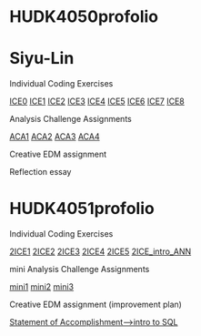 # HUDK4050profolio
# Siyu-Lin
Individual Coding Exercises

[ICE0](https://github.com/linxiaohanwuhu/Siyu-Lin-/blob/main/ICE0.ipynb) 
[ICE1](https://github.com/linxiaohanwuhu/Siyu-Lin-/blob/main/ICE1.ipynb)
[ICE2](https://github.com/linxiaohanwuhu/Siyu-Lin-/blob/main/ICE2.ipynb)
[ICE3](https://github.com/linxiaohanwuhu/Siyu-Lin-/blob/main/ICE3.ipynb)
[ICE4](https://github.com/linxiaohanwuhu/Siyu-Lin-/blob/main/ICE4.ipynb)
[ICE5](https://github.com/linxiaohanwuhu/Siyu-Lin-/blob/main/ICE5.ipynb)
[ICE6](https://github.com/linxiaohanwuhu/Siyu-Lin-/blob/main/ICE6.ipynb)
[ICE7](https://github.com/linxiaohanwuhu/Siyu-Lin-/blob/main/ICE7.ipynb)
[ICE8](https://github.com/linxiaohanwuhu/Siyu-Lin-/blob/main/ICE8.ipynb)

Analysis Challenge Assignments

[ACA1](https://github.com/linxiaohanwuhu/Siyu-Lin-/blob/main/Analysis%20Challenge%20Assignment%201.ipynb.json)
[ACA2](https://github.com/linxiaohanwuhu/Siyu-Lin-/blob/main/Classifier%20and%20Behavior%20Prediction-ACA2(1).json)
[ACA3](https://github.com/linxiaohanwuhu/Siyu-Lin-/blob/main/ACA3.ipynb)
[ACA4](https://github.com/linxiaohanwuhu/Siyu-Lin-/blob/main/ACA4%20-%20Jingyuan%2C%20Siyu%2C%20Zhen.ipynb)

Creative EDM assignment

Reflection essay 

# HUDK4051profolio

Individual Coding Exercises

[2ICE1](https://github.com/linxiaohanwuhu/Siyu-Lin-/blob/main/2ICE1_SQL%20(1).ipynb)
[2ICE2](https://github.com/linxiaohanwuhu/Siyu-Lin-/blob/main/2ICE2%20(2).ipynb)
[2ICE3](https://github.com/linxiaohanwuhu/Siyu-Lin-/blob/main/2ICE3%20(1).ipynb)
[2ICE4](https://github.com/linxiaohanwuhu/Siyu-Lin-/blob/main/2ICE4.ipynb)
[2ICE5](https://github.com/linxiaohanwuhu/Siyu-Lin-/blob/main/2ICE5.ipynb)
[2ICE_intro_ANN](https://github.com/linxiaohanwuhu/Siyu-Lin-/blob/main/2ICE-Intro_to_ANN.ipynb)

mini Analysis Challenge Assignments

[mini1](https://github.com/linxiaohanwuhu/Siyu-Lin-/blob/main/LA%20mini%20project%201%20Natural%20Language%20Processing%20for%20Twitter%20Conference%20Backchannel.ipynb)
[mini2](https://github.com/linxiaohanwuhu/Siyu-Lin-/blob/main/-miniLA%202%20Recommender%20System%20for%20An%20Online%20Learning%20Application.ipynb)
[mini3](https://github.com/linxiaohanwuhu/Siyu-Lin-/blob/main/Mini%20LA%20assignment3%20-%20Jingyuan%2C%20Siyu%2C%20Zhen.ipynb)

Creative EDM assignment (improvement plan)

[Statement of Accomplishment-->intro to SQL](https://github.com/linxiaohanwuhu/Siyu-Lin-/blob/main/certificate_SQL.pdf)
